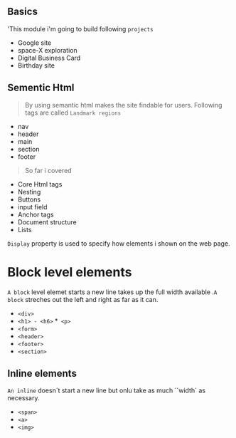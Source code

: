 
## Basics

'This module i'm going to build following `projects`

- Google site
- space-X exploration
- Digital Business Card
- Birthday site
  
## Sementic Html
>By using semantic html makes the site findable for users.
 Following tags are called
 `Landmark regions`

* nav
* header
* main
* section
* footer

>So far i covered 

* Core Html tags
* Nesting
* Buttons
* input field
* Anchor tags
* Document structure
* Lists
  

`Display` property is used to specify how elements i shown on the web page.

#  Block level elements 
`A block` level elemet starts a new line takes up the full width  available .`A block` streches out the left and right as far as it can.

* `<div>`
* `<h1> - <h6>`
*` <p>`
* `<form>`
* `<header>`
* `<footer>`
* `<section>`


## Inline elements

`An inline` doesn´t start a new line but onlu take as much ´´width´ as necessary.
* `<span>`
* `<a>`
* `<img>`

